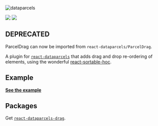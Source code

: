 ![dataparcels](https://user-images.githubusercontent.com/345320/48319791-4eece200-e666-11e8-8b19-252cd1135ae2.png)

<a href="https://www.npmjs.com/package/react-dataparcels-drag"><img src="https://img.shields.io/npm/v/react-dataparcels-drag.svg?style=flat-square"></a>
![](https://github.com/92green/dataparcels/workflows/test/badge.svg?branch=master)

## DEPRECATED

ParcelDrag can now be imported from `react-dataparcels/ParcelDrag`.

A plugin for [`react-dataparcels`](https://www.npmjs.com/package/react-dataparcels) that adds drag and drop re-ordering of elements, using the wonderful [react-sortable-hoc](https://github.com/clauderic/react-sortable-hoc). 

## Example

**[See the example](https://92green.github.io/dataparcels//ui-behaviour#Drag-and-drop-sorting)**

## Packages

Get [`react-dataparcels-drag`](https://www.npmjs.com/package/react-dataparcels-drag).
